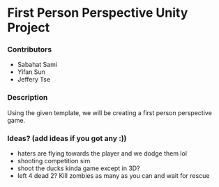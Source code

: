 # First Person Perspective Unity Project

### Contributors
- Sabahat Sami
- Yifan Sun
- Jeffery Tse

### Description
Using the given template, we will be creating a first person perspective game.

### Ideas? (add ideas if you got any :))
- haters are flying towards the player and we dodge them lol
- shooting competition sim
- shoot the ducks kinda game except in 3D?
- left 4 dead 2? Kill zombies as many as you can and wait for rescue
